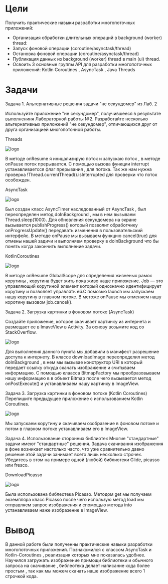 # Цели
Получить практические навыки разработки многопоточных приложений:

- Организация обработки длительных операций в background (worker) thread:
- Запуск фоновой операции (coroutine/asynctask/thread)
- Остановка фоновой операции (coroutine/asynctask/thread)
- Публикация данных из background (worker) thread в main (ui) thread.
 - Освоить 3 основные группы API для разработки многопоточных приложений:
Kotlin Coroutines , AsyncTask , Java Threads

# Задачи
Задача 1. Альтернативные решения задачи "не секундомер" из Лаб. 2

Используйте приложение "не секундомер", получившееся в результате выполнениня Лабораторной работы №2. Разработайте несколько альтернативных приложений "не секундомер", отличающихся друг от друга организацией многопоточной работы.

Threads

![logo](https://i.ibb.co/s3KHxVK/image.png)

В методе onResume я иницализирую поток и запускаю поток , в методе onPause поток прерывается. С помощью вызова функции interrupt устанавливаетсся флаг прерывания , для потока. Так же нам нужна проверка !Thread.currentThread().isInterrupted для проверки что поток особожден.

AsyncTask

![logo](https://i.ibb.co/m8ZyP0r/image.png)

Был создан класс AsyncTimer наследованный от AsyncTask , был переопределен метод doInBackground , мы в нем вызываем  Thread.sleep(1000). Для обновления секундомера на экране вызывается publishProgress()  который позволит обработчику onProgressUpdate() передавать изменения в пользовательский интерфейс. В методе onPause мы вызываем функцию cancel(true) для отмены нашей задичи и выполняем проверку в doInBackground что бы понять когда закончить выполнение задачи.

KotlinCoroutines

![logo](https://i.ibb.co/hDGz7jm/image.png)

В методе onResume GlobalScope для определения жизненых рамок корутины , корутина будет жить пока живо наше приложение.
Job — это управляющий корутиной элемент который однозначно идентифицирует корутину и позволяет управлять ей.С помозью launch мы запускаем нашу корутину в главном потоке. В метоже onPause мы отменяем нашу коротину вызовом job.cancel().

Задача 2. Загрузка картинки в фоновом потоке (AsyncTask)

Создайте приложение, которое скачивает картинку из интернета и размещает ее в ImaveView в Activity. За основу возьмите код со StackOverflow.

![logo](https://i.ibb.co/BCzkzY5/image.png)

Для выполнения данного пункта мы добавили в манифест разрешение доступа к интернету.
В классе downloadImage переопределил метод doInBackground , в нем мы вызывае конструктор URl в который передает ссылку откуда скачать изображение и считываем информацию. С помощью клаасса BitmapFactory мы преобразовываем нашу информацию в в объект Bitmap после чего вызывается метод onPostExecute() и устанавливаем нашу картинку в ImageView.

Задача 3. Загрузка картинки в фоновом потоке (Kotlin Coroutines)
Перепишите предыдущее приложение с использованием Kotlin Coroutines.

![logo](https://i.ibb.co/5sQfg4q/image.png)

Мы запускаем корутину и скачиваем озобразение в фоновом потоке и потом в главном потоке устанавливаем его в ImageView.

Задача 4. Использование сторонних библиотек
Многие "стандартные" задачи имеют "стандартные" решения. Задача скачивания изображения в фоне возникает настолько часто, что уже сравнительно давно решение этой задачи занимает всего лишь несколько строчек. Убедитесь в этом на примере одной (любой) библиотеки Glide, picasso или fresco.

DownloadPicasso

![logo](https://i.ibb.co/nB5ygZS/image.png)

Была использована библеотека Picasso. Методом get мы получаем экземпляра класс Picasso после чего использую метод load мы отправляем запрос изображения и спомощью метода into устанавливаем наже изобразение в ImageView.

# Вывод
В данной работе были полученны практические навыки разработки многопоточных приложений. Познакомился с классом AsyncTask и Kotlin-Coroutines , реализация которых мне показалась удобнее. Научился загружать изображение примощи библиотеки и обычного запроса на скачивание , библеотека делает написание кода более простым , так как мы можем скачать наше изображение всего 1 строчкой кода.
